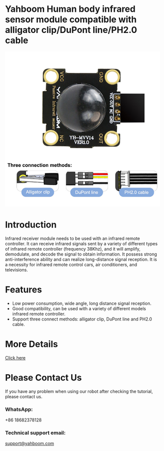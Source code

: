 # Yahboom Human body infrared sensor module compatible with alligator clip/DuPont line/PH2.0 cable
![](https://github.com/YahboomTechnology/Human-body-infrared-module/blob/master/Human-body-infrared-module.jpg)
# Introduction
Infrared receiver module needs to be used with an infrared remote controller. It can receive infrared signals sent by a variety of different types of infrared remote controller (frequency 38Khz), and it will amplify, demodulate, and decode the signal to obtain information. It possess strong anti-interference ability and can realize long-distance signal reception. It is a necessity for infrared remote control cars, air conditioners, and televisions.
# Features
* Low power consumption, wide angle, long distance signal reception.
* Good compatibility, can be used with a variety of different models infrared remote controller.
* Support three connect methods: alligator clip, DuPont line and PH2.0 cable.

# More Details
[Click here](https://category.yahboom.net/products/passive-infrared)

# Please Contact Us
If you have any problem when using our robot after checking the tutorial, please contact us.

### WhatsApp:
+86 18682378128

### Technical support email: 
support@yahboom.com

